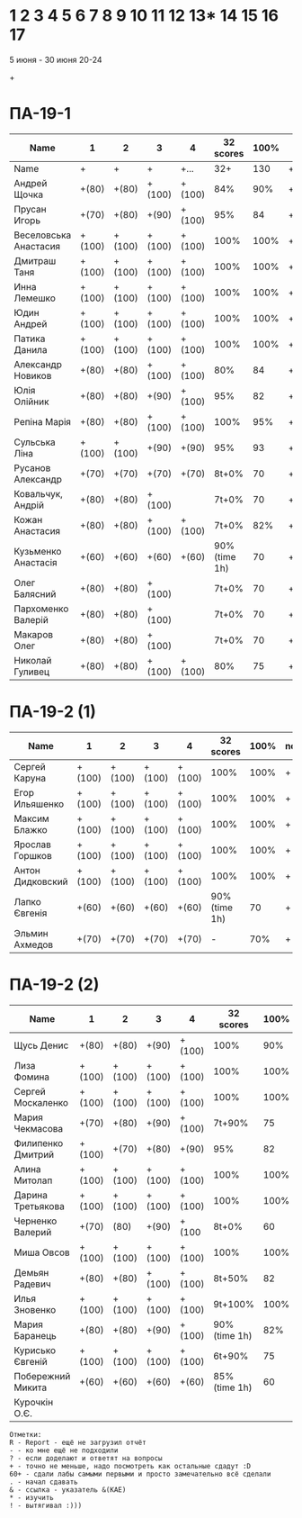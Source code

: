 # 1 2 3 4 5 6 7 8 9 10 11 12 13* 14 15 16 17

5 июня - 30 июня
20-24


<!---
	素晴らしい
	優れた
	
	Great job ^-^
	Good job ^-^
	Well done!
	Excellent!
	Impressive *-*
	Magnificent!
	Great !!!
	Marvelous!!!
	Fantastic!!!
	Wonderful!!!
	Wondrous!!!
	AWESOME!!!
	Unbelievable!!!
	Craftable Minecraftable
	Brilliant!!!
	Flawless work :)
	
	Thanks for your persistence and curiosity (=
	
	90 A
	82 B
	75 C
	64 D
	60 E
	
	
	
	О, ещё такой вопрос, тут Василий Евгеньевич мне вчера написал:

"пособие утвердили на ученом совете факультета и его уже можно отправлять в репозиторий ДНУ."

Попросил у Вас узнать, как как направить пособие в репозиторий
-->+



# ПА-19-1
| Name                  | 1      | 2      | 3      | 4      | 32 scores    | __100%__ | note      |
| --------------------- | ------ | ------ | ------ | ------ | ------------ | -------- | --------- |
| Name                  | +      | +      | +      | +...   | 32+          | 130      | +++++++++ |
| Андрей Щочка          | +(80)  | +(80)  | +(100) | +(100) | 84%          | 90%      | +         |	cpp - Crash Bandicoot
| Прусан Игорь          | +(70)  | +(80)  | +(90)  | +(100) | 95%          | 84       | +         |	(84) java - Riki Martin
| Веселовська Анастасия | +(100) | +(100) | +(100) | +(100) | 100%         | 100%     | +         |
| Дмитраш Таня          | +(100) | +(100) | +(100) | +(100) | 100%         | 100%     | ++        |	grost_player+++			EnigmaMaster (ArchThree)
| Инна Лемешко          | +(100) | +(100) | +(100) | +(100) | 100%         | 100%     | +         | LIS - Multi
| Юдин Андрей           | +(100) | +(100) | +(100) | +(100) | 100%         | 100%     | ++        | 								LinuxMaster  (2B) X_4ndry - Multi - while (glfwGetKey(Win1->getGLFWHandle(), GLFW_KEY_ESCAPE) != GLFW_PRESS && glfwGetKey(Win2->getGLFWHandle(), GLFW_KEY_ESCAPE) != GLFW_PRESS && glfwGetKey(window, GLFW_KEY_ESCAPE) != GLFW_PRESS && glfwWindowShouldClose(Win1->getGLFWHandle()) == 0)
| Патика Данила         | +(100) | +(100) | +(100) | +(100) | 100%         | 100%     | ++        |	LoneSamurai				EnigmaMaster (Sequence3)	EBO + Texures + Sampling + Blur
| Александр Новиков     | +(80)  | +(80)  | +(100) | +(100) | 80%          | 84   	  | ++        | 0_- - ^-^
| Юлія Олійник          | +(80)  | +(80)  | +(90)  | +(100) | 95%          | 82       | +         | 84 Python
| Репіна Марія          | +(80)  | +(80)  | +(100) | +(100) | 100%         | 95%      | +         |
| Сульська Ліна         | +(100) | +(100) | +(90)  | +(90)  | 95%          | 93       | +++++     | Was russ server bug :) Херсон - DownLoad Report _Володимирівна_?
| Русанов Александр     | +(70)  | +(70)  | +(70)  | +(70)  | 8t+0%        | 70       | +         |
| Ковальчук, Андрій     | +(80)  | +(80)  | +(100) |        | 7t+0%        | 70       | +         |
| Кожан Анастасия       | +(80)  | +(80)  | +(100) | +(100) | 7t+0%        | 82%      | +         | 10
| Кузьменко Анастасія   | +(60)  | +(60)  | +(60)  | +(60)  | 90%(time 1h) | 70       | +         |
| Олег Балясний         | +(80)  | +(80)  | +(100) |        | 7t+0%        | 70       | ++        | +++ Invalid partition table ?
| Пархоменко Валерій    | +(80)  | +(80)  | +(100) |        | 7t+0%        | 70       | +         |
| Макаров Олег      	| +(80)  | +(80)  | +(100) |    	| 7t+0%        | 70 	  | +  		  |
| Николай Гуливец       | +(80)  | +(80)  | +(100) | +(100) | 80%          | 75       | +         |

# ПА-19-2 (1) 
| Name             | 1      | 2      | 3      | 4      | 32 scores    | __100%__ | note |
| ---------------- | ------ | ------ | ------ | ------ | ------------ | -------- | ---- |
| Сергей Каруна    | +(100) | +(100) | +(100) | +(100) | 100%         | 100%     | +    | - GRAY					EnigmaMaster+	(Umbrella)
| Егор Ильяшенко   | +(100) | +(100) | +(100) | +(100) | 100%         | 100%     | +    | - git vitall				EnigmaMaster-	(Bulb)
| Максим Блажко    | +(100) | +(100) | +(100) | +(100) | 100%         | 100%     | +    | MOB						EnigmaMaster-	(SquareOfCircle)
| Ярослав Горшков  | +(100) | +(100) | +(100) | +(100) | 100%         | 100%     | +    |							EnigmaMaster+++ (Hex)
| Антон Дидковский | +(100) | +(100) | +(100) | +(100) | 100%         | 100%     | +    | - grost_player - Ta
| Лапко Євгенія    | +(60)  | +(60)  | +(60)  | +(60)  | 90%(time 1h) | 70       | +    |
| Эльмин Ахмедов   | +(70)  | +(70)  | +(70)  | +(70)  | - 	          | 70%      | +    

# ПА-19-2 (2)
| Name              | 1      | 2      | 3      | 4      | 32 scores    | __100%__ | note |
| ----------------- | ------ | ------ | ------ | ------ | ------------ | -------- | ---- |
| Щусь Денис        | +(80)  | +(80)  | +(90)  |+(100)  | 100%         | 90%      | +    |
| Лиза Фомина       | +(100) | +(100) | +(100) | +(100) | 100%         | 100%     | +    |	MsGoatFom			EnigmaMaster+++ (ArchThousand) OS/2 - Virtual Mem - Swap - Глубина Папки - СФ - Пингвин Генту может достигать под водой скорости 30 — 35 км/ч и нырять на глубину 100 − 200 метров - LTS
| Сергей Москаленко | +(100) | +(100) | +(100) | +(100) | 100%         | 100%     | +    |						EnigmaMaster+++ (Umbrella)
| Мария Чекмасова   | +(70)  | +(80)  | +(90)  | +(100) | 7t+90%       | 75       | +    |
| Филипенко Дмитрий | +(100) | +(70)  | +(80)  | +(90)  | 95%          | 82       | +++++    |
| Алина Митолап     | +(100) | +(100) | +(100) | +(100) | 100%         | 100%     | +    |	MITOLAPKA			EnigmaMaster	(2B!!!)
| Дарина Третьякова | +(100) | +(100) | +(100) | +(100) | 100%         | 100%     | +    | (100%) 	OwlWise				EnigmaMaster	(Sequence4)
| Черненко Валерий  | +(70)  | (80)   | +(90)  | +(100  | 8t+0%        | 60       | +    |
| Миша Овсов        | +(100) | +(100) | +(100) | +(100) | 100%         | 100%     | +    |						EnigmaMaster+++	(2B)
| Демьян Радевич    | +(80)  | +(80)  | +(100) | +(100) | 8t+50%       | 82  	  | +    |
| Илья Зновенко     | +(100) | +(100) | +(100) | +(100) | 9t+100%      | 100%     | +    |
| Мария Баранець    | +(80)  | +(80)  | +(90)  | +(100) | 90%(time 1h) | 82%      | +    |
| Курисько Євгеній  | +(100) | +(100) | +(100) | +(100) | 6t+90%       | 75       | +    | (80+)
| Побережний Микита | +(60)  | +(60)  | +(60)  | +(60)  | 85%(time 1h) | 60       | +    |
| Курочкін О.Є.     |  		 | 		  |		   | 	    |              |          | +    |

```
Отметки:
R - Report - ещё не загрузил отчёт
- - ко мне ещё не подходили
? - если доделают и ответят на вопросы 
+ - точно не меньше, надо посмотреть как остальные сдадут :D  
60+ - сдали лабы самыми первыми и просто замечательно всё сделали
. - начал сдавать
& - ссылка - указатель &(KAE)
* - изучить
! - вытягивал :)))
```
<!---
Notes:
char buffer[7 * 1024 * 1024] = {};

if( rand() ) {
       char buffer[7 * 1024 * 1024] = {};
       printf( "%s", buffer );
    } else {
       char buffer[6 * 1024 * 1024] = {};
       printf( "%s", buffer );
    }
-->




